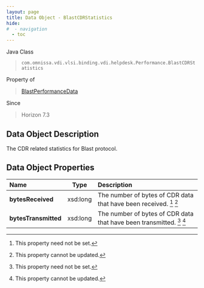 ```yaml
---
layout: page
title: Data Object - BlastCDRStatistics
hide:
#  - navigation
  - toc
---
```






Java Class
> `com.omnissa.vdi.vlsi.binding.vdi.helpdesk.Performance.BlastCDRStatistics`

Property of
> [BlastPerformanceData](vdi.helpdesk.Performance.BlastPerformanceData.md#field_detail)

Since
> Horizon 7.3


## Data Object Description

The CDR related statistics for Blast protocol.

## Data Object Properties

 Name | Type | Description
:---|:---:|:---
**bytesReceived**|  xsd:long|  The number of bytes of CDR data that have been received. [^1] [^2]
**bytesTransmitted**|  xsd:long|  The number of bytes of CDR data that have been transmitted. [^1] [^2]


 


[^1]: This property need not be set.
[^2]: This property cannot be updated.
